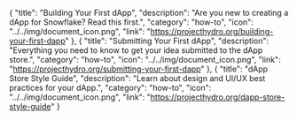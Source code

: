 {
  "title": "Building Your First dApp",
  "description": "Are you new to creating a dApp for Snowflake? Read this first.",
  "category": "how-to",
  "icon": "../../img/document_icon.png",
  "link": "https://projecthydro.org/building-your-first-dapp"
},
{
  "title": "Submitting Your First dApp",
  "description": "Everything you need to know to get your idea submitted to the dApp store.",
  "category": "how-to",
  "icon": "../../img/document_icon.png",
  "link": "https://projecthydro.org/submitting-your-first-dapp"
},
{
  "title": "dApp Store Style Guide",
  "description": "Learn about design and UI/UX best practices for your dApp.",
  "category": "how-to",
  "icon": "../../img/document_icon.png",
  "link": "https://projecthydro.org/dapp-store-style-guide"
}

